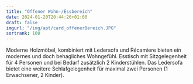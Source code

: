```yaml
---
title: "Offener Wohn-/Essbereich"
date: 2024-01-20T20:44:26+01:00
draft: false
imgurl: "/img/apt/card_offenerBereich.JPG"
sortrank: 100
---
```


Moderne Holzmöbel, kombiniert mit Ledersofa und Récamiere bieten ein modernes und doch behagliches Wohngefühl. Esstisch mit Sitzgelegenheit für 4 Personen und bei Bedarf zusätzlich 2 Kinderstühlen. Das Ledersofa bietet eine weitere Schlafgelegenheit für maximal zwei Personen (1 Erwachsener, 2 Kinder).
